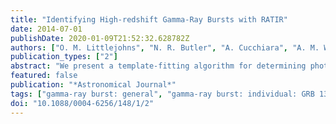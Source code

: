 ```yaml
---
title: "Identifying High-redshift Gamma-Ray Bursts with RATIR"
date: 2014-07-01
publishDate: 2020-01-09T21:52:32.628782Z
authors: ["O. M. Littlejohns", "N. R. Butler", "A. Cucchiara", "A. M. Watson", "A. S. Kutyrev", "W. H. Lee", "M. G. Richer", "C. R. Klein", "O. D. Fox", "J. X. Prochaska", "J. S. Bloom", "E. Troja", "E. Ramirez-Ruiz", "J. A. de Diego", "L. Georgiev", "J. González", "C. G. Román-Zúñiga", "N. Gehrels", "H. Moseley"]
publication_types: ["2"]
abstract: "We present a template-fitting algorithm for determining photometric redshifts, z $_phot$, of candidate high-redshift gamma-ray bursts (GRBs). Using afterglow photometry, obtained by the Reionization and Transients InfraRed (RATIR) camera, this algorithm accounts for the intrinsic GRB afterglow spectral energy distribution, host dust extinction, and the effect of neutral hydrogen (local and cosmological) along the line of sight. We present the results obtained by this algorithm and the RATIR photometry of GRB 130606A, finding a range of best-fit solutions, 5.6 &lt; z $_phot$ &lt; 6.0, for models of several host dust extinction laws (none, the Milky Way, Large Magellanic Clouds, and Small Magellanic Clouds), consistent with spectroscopic measurements of the redshift of this GRB. Using simulated RATIR photometry, we find that our algorithm provides precise measures of z $_phot$ in the ranges of 4 &lt; z $_phot$ &lt;åisebox-0.5ex  8 and 9 &lt; z $_phot$ &lt; 10 and can robustly determine when z $_phot$ &gt; 4. Further testing highlights the required caution in cases of highly dust-extincted host galaxies. These tests also show that our algorithm does not erroneously find z $_phot$ &lt; 4 when z $_sim$ &gt; 4, thereby minimizing false negatives and allowing us to rapidly identify all potential high-redshift events."
featured: false
publication: "*Astronomical Journal*"
tags: ["gamma-ray burst: general", "gamma-ray burst: individual: GRB 130606A", "techniques: photometric", "Astrophysics - High Energy Astrophysical Phenomena", "Astrophysics - Cosmology and Nongalactic Astrophysics"]
doi: "10.1088/0004-6256/148/1/2"
---
```


